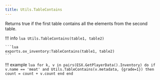 ```yaml
---
title: Utils.TableContains
---
```

Returns true if the first table contains all the elements from the second table.

!!! info
	```lua
	Utils.TableContains(table1, table2)
	```

	```lua
	exports.ox_inventory:TableContains(table1, table2)
	```

!!! example
	```lua
	for k, v in pairs(ESX.GetPlayerData().Inventory) do
		if v.name == 'meat' and Utils.TableContains(v.metadata, {grade=1}) then
			count = count + v.count
		end
	end
	```